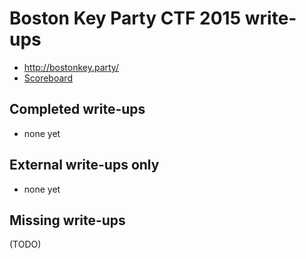 # Boston Key Party CTF 2015 write-ups

* <http://bostonkey.party/>
* [Scoreboard](scoreboard.png)

## Completed write-ups

* none yet

## External write-ups only

* none yet

## Missing write-ups

(TODO)
